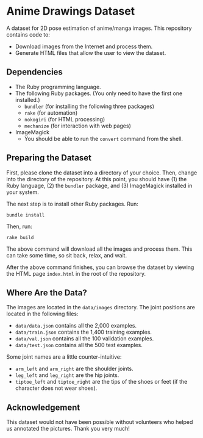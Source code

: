 Anime Drawings Dataset
======================

A dataset for 2D pose estimation of anime/manga images.  This repository contains code to:

  * Download images from the Internet and process them.
  * Generate HTML files that allow the user to view the dataset.

Dependencies
------------

  * The Ruby programming language.
  * The following Ruby packages. (You only need to have the first one installed.)
    * `bundler` (for installing the following three packages)
    * `rake` (for automation)    
    * `nokogiri` (for HTML processing)
    * `mechanize` (for interaction with web pages)
  * ImageMagick
    * You should be able to run the `convert` command from the shell.

Preparing the Dataset
---------------------

First, please clone the dataset into a directory of your choice.  Then, change into the directory of the repository.  At this point, you should have (1) the Ruby language, (2) the `bundler` package, and (3) ImageMagick installed in your system.

The next step is to install other Ruby packages.  Run:

    bundle install

Then, run:

    rake build

The above command will download all the images and process them.  This can take some time, so sit back, relax, and wait.

After the above command finishes, you can browse the dataset by viewing the HTML page `index.html` in the root of the repository.

Where Are the Data?
-------------------

The images are located in the `data/images` directory.  The joint positions are located in the following files:

  * `data/data.json` contains all the 2,000 examples.
  * `data/train.json` contains the 1,400 training examples.
  * `data/val.json` contains all the 100 validation examples.
  * `data/test.json` contains all the 500 test examples.

Some joint names are a little counter-intuitive:

  * `arm_left` and `arm_right` are the shoulder joints.
  * `leg_left` and `leg_right` are the hip joints.
  * `tiptoe_left` and `tiptoe_right` are the tips of the shoes or feet (if the character does not wear shoes).

Acknowledgement
---------------

This dataset would not have been possible without volunteers who helped us annotated the pictures.  Thank you very much!
